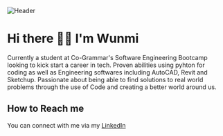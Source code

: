 ![Header](./your-header-image-name.png)
# Hi there 👋🏾 I'm Wunmi
Currently a student at Co-Grammar's Software Engineering Bootcamp looking to kick start a career in tech.
Proven abilities using pyhton for coding as well as Engineering softwares including AutoCAD, Revit and Sketchup.
Passionate about being able to find solutions to real world problems through the use of Code and creating a better world around us.

## How to Reach me
You can connect with me via my [LinkedIn](https://www.linkedin.com/in/wunmi-ajose/)

<!--
**Wumzz17/Wumzz17** is a ✨ _special_ ✨ repository because its `README.md` (this file) appears on your GitHub profile.

Here are some ideas to get you started:

- 🔭 I’m currently working on ...
- 🌱 I’m currently learning ...
- 👯 I’m looking to collaborate on ...
- 🤔 I’m looking for help with ...
- 💬 Ask me about ...
- 📫 How to reach me: ...
- 😄 Pronouns: ...
- ⚡ Fun fact: ...
-->

